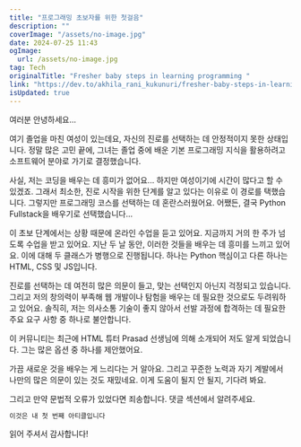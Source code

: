 ```yaml
---
title: "프로그래밍 초보자를 위한 첫걸음"
description: ""
coverImage: "/assets/no-image.jpg"
date: 2024-07-25 11:43
ogImage: 
  url: /assets/no-image.jpg
tag: Tech
originalTitle: "Fresher baby steps in learning programming "
link: "https://dev.to/akhila_rani_kukunuri/fresher-baby-steps-in-learning-programming--38jj"
isUpdated: true
---
```





여러분 안녕하세요...

여기 졸업을 마친 여성이 있는데요, 자신의 진로를 선택하는 데 안정적이지 못한 상태입니다. 정말 많은 고민 끝에, 그녀는 졸업 중에 배운 기본 프로그래밍 지식을 활용하려고 소프트웨어 분야로 가기로 결정했습니다.

사실, 저는 코딩을 배우는 데 흥미가 없어요...
하지만 여성이기에 시간이 많다고 할 수 있겠죠. 그래서 최소한, 진로 시작을 위한 단계를 알고 있다는 이유로 이 경로를 택했습니다. 그렇지만 프로그래밍 코스를 선택하는 데 혼란스러웠어요. 어쨌든, 결국 Python Fullstack을 배우기로 선택했습니다...

이 초보 단계에서는 상황 때문에 온라인 수업을 듣고 있어요. 지금까지 거의 한 주가 넘도록 수업을 받고 있어요. 지난 두 날 동안, 이러한 것들을 배우는 데 흥미를 느끼고 있어요. 이에 대해 두 클래스가 병행으로 진행됩니다. 하나는 Python 핵심이고 다른 하나는 HTML, CSS 및 JS입니다.

진로를 선택하는 데 여전히 많은 의문이 들고, 맞는 선택인지 아닌지 걱정되고 있습니다. 그리고 저의 창의력이 부족해 웹 개발이나 탐험을 배우는 데 필요한 것으로도 두려워하고 있어요. 솔직히, 저는 의사소통 기술이 좋지 않아서 선발 과정에 합격하는 데 필요한 주요 요구 사항 중 하나로 불안합니다.

<div class="content-ad"></div>

이 커뮤니티는 최근에 HTML 튜터 Prasad 선생님에 의해 소개되어 저도 알게 되었습니다. 그는 많은 옵션 중 하나를 제안했어요.

가끔 새로운 것을 배우는 게 느리다는 거 알아요. 그리고 꾸준한 노력과 자기 계발에서 나만의 많은 의문이 있는 것도 재밌네요. 이게 도움이 될지 안 될지, 기다려 봐요.

그리고 만약 문법적 오류가 있었다면 죄송합니다. 댓글 섹션에서 알려주세요.

```js
이것은 내 첫 번째 아티클입니다
```

<div class="content-ad"></div>

읽어 주셔서 감사합니다!